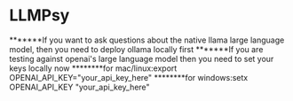 # LLMPsy
*******If you want to ask questions about the native llama large language model, then you need to deploy ollama locally first 
*******If you are testing against openai's large language model then you need to set your keys locally now 
********for mac/linux:export OPENAI_API_KEY="your_api_key_here" 
********for windows:setx OPENAI_API_KEY "your_api_key_here" 
